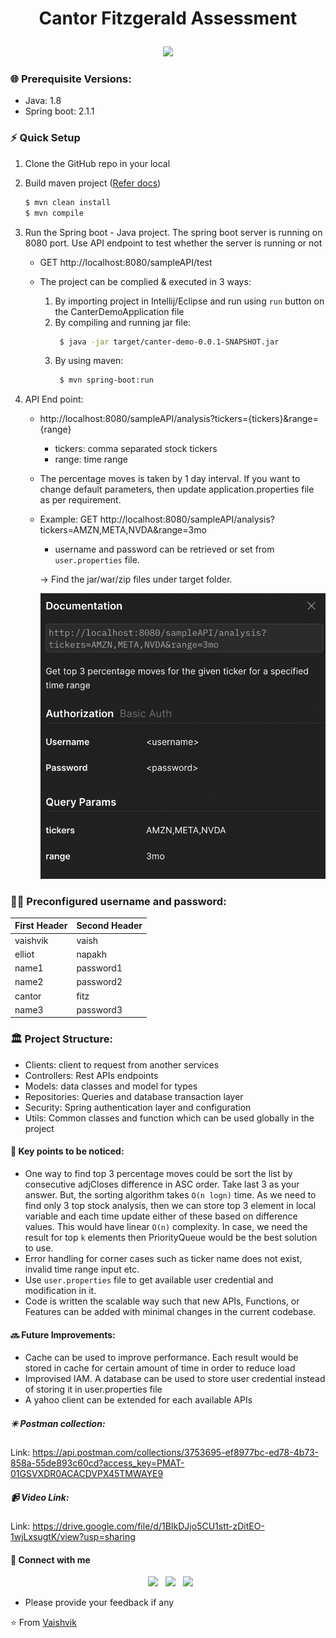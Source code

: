 <h1 align="center">

[//]: # (  <img alt="cgapp logo" src="https://www.google.com/imgres?imgurl=https%3A%2F%2Fsovereignstrategy.com%2Fwp-content%2Fuploads%2F2021%2F05%2Fcantor-300x300.png&imgrefurl=https%3A%2F%2Fsovereignstrategy.com%2Fportfolio-item%2Fcantor-fitzgerald%2F&tbnid=nvyYYxsSoWe96M&vet=12ahUKEwiw7dPhw6n9AhV_JmIAHaLzDDkQMygSegUIARCRAg..i&docid=0-AWeVlMLMmxHM&w=300&h=300&q=cantor%20fitzgerald&ved=2ahUKEwiw7dPhw6n9AhV_JmIAHaLzDDkQMygSegUIARCRAg" width="224px"/><br/>)
  Cantor Fitzgerald Assessment
</h1>

<div id="header" align="center">
  <img src="https://media.giphy.com/media/M9gbBd9nbDrOTu1Mqx/giphy.gif" width="100"/>
</div>

### 🌐 Prerequisite Versions:

- Java: 1.8
- Spring boot: 2.1.1

### ⚡ Quick Setup

1. Clone the GitHub repo in your local
2. Build maven project ([Refer docs](https://metamug.com/article/java/build-run-java-maven-project-command-line.html))
    ```bash
    $ mvn clean install
    $ mvn compile
    ```
3. Run the Spring boot - Java project. The spring boot server is running on 8080 port. Use API endpoint to test whether
   the server is running or not
      - GET http://localhost:8080/sampleAPI/test

      - The project can be complied & executed in 3 ways:
          1. By importing project in Intellij/Eclipse and run using `run` button on the CanterDemoApplication file
          2. By compiling and running jar file:
             ```bash
              $ java -jar target/canter-demo-0.0.1-SNAPSHOT.jar 
             ```
          3. By using maven:
             ```bash
              $ mvn spring-boot:run 
             ```

4. API End point:
    - http://localhost:8080/sampleAPI/analysis?tickers={tickers}&range={range}
        - tickers: comma separated stock tickers
        - range: time range
    - The percentage moves is taken by 1 day interval. If you want to change default parameters, then update application.properties file as per requirement. 
    - Example: GET http://localhost:8080/sampleAPI/analysis?tickers=AMZN,META,NVDA&range=3mo
      - username and password can be retrieved or set from `user.properties` file.

      &rarr;  Find the jar/war/zip files under target folder.

      ![plot](./api-doc.png)


### 👨‍💻 Preconfigured username and password: 

| First Header | Second Header |
|--------------|---------------|
| vaishvik     | vaish         |
| elliot       | napakh        |
| name1        | password1     |
| name2        | password2     |
| cantor       | fitz          |
| name3        | password3     |


### 🏛️ Project Structure:

- Clients: client to request from another services
- Controllers: Rest APIs endpoints
- Models: data classes and model for types
- Repositories: Queries and database transaction layer
- Security: Spring authentication layer and configuration
- Utils: Common classes and function which can be used globally in the project

#### 🔆 Key points to be noticed:

- One way to find top 3 percentage moves could be sort the list by consecutive adjCloses difference in ASC order. Take
  last 3 as your answer. But, the sorting algorithm takes `O(n logn)` time. As we need to find only 3 top stock
  analysis, then we can store top 3 element in local variable and each time update either of these based on difference
  values. This would have linear `O(n)` complexity. In case, we need the result for top `k` elements then PriorityQueue
  would be the best solution to use.
- Error handling for corner cases such as ticker name does not exist, invalid time range input etc.
- Use `user.properties` file to get available user credential and modification in it.
- Code is written the scalable way such that new APIs, Functions, or Features can be added with minimal changes in the current codebase. 

#### 🔜 Future Improvements:

- Cache can be used to improve performance. Each result would be stored in cache for certain amount of time in order to
  reduce load
- Improvised IAM. A database can be used to store user credential instead of storing it in user.properties file
- A yahoo client can be extended for each available APIs

##### ✴️ Postman collection:

Link: https://api.postman.com/collections/3753695-ef8977bc-ed78-4b73-858a-55de893c60cd?access_key=PMAT-01GSVXDR0ACACDVPX45TMWAYE9

##### 📹 Video Link:

Link: https://drive.google.com/file/d/1BIkDJjo5CU1stt-zDitEO-1wjLxsugtK/view?usp=sharing

#### 📲 Connect with me

<p align="center">
&nbsp; <a href="https://twitter.com/vaishvikb24" target="_blank" rel="noopener noreferrer"><img src="https://img.icons8.com/plasticine/100/000000/twitter.png" width="50" /></a>  
&nbsp; <a href="https://www.linkedin.com/in/vaishvik-brahmbhatt-176948166/" target="_blank" rel="noopener noreferrer"><img src="https://img.icons8.com/plasticine/100/000000/linkedin.png" width="50" /></a>
&nbsp; <a href="mailto:vbrahmb2@stevens.edu" target="_blank" rel="noopener noreferrer"><img src="https://img.icons8.com/plasticine/100/000000/gmail.png"  width="50" /></a>
</p>

- Please provide your feedback if any

⭐️ From [Vaishvik](https://github.com/vaishvik24)
